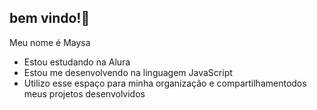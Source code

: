 ## bem vindo!💜

Meu nome é Maysa

- Estou estudando na Alura
- Estou me desenvolvendo na linguagem JavaScript
- Utilizo esse espaço para minha organização e compartilhamentodos meus projetos desenvolvidos

  
